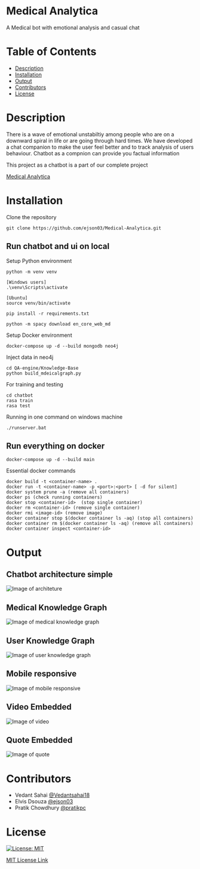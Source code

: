 # Medical Analytica
A Medical bot with emotional analysis and casual chat

# Table of Contents

* [Description](https://github.com/ejson03/Medical-Chatbot#description)
* [Installation](https://github.com/ejson03/Medical-Chatbot#installation)
* [Output](https://github.com/ejson03/Medical-Chatbot#output)
* [Contributors](https://github.com/ejson03/Medical-Chatbot#contributors)
* [License](https://github.com/ejson03/Medical-Chatbot#license)

# Description

There is a wave of emotional unstabiltiy among people who are on a downward spiral in life or are going through hard times. We have developed a chat companion to make the user feel better and to track analysis of users behaviour. Chatbot as a compnion can provide you factual information

This project as a chatbot is a part of our complete project 

[Medical Analytica](https://github.com/ejson03/Medical-Analytica)

# Installation

Clone the repository
```
git clone https://github.com/ejson03/Medical-Analytica.git
```

## Run chatbot and ui on local
Setup Python environment
```
python -m venv venv

[Windows users]
.\venv\Scripts\activate

[Ubuntu]
source venv/bin/activate

pip install -r requirements.txt

python -m spacy download en_core_web_md
```

Setup Docker environment
```
docker-compose up -d --build mongodb neo4j
```

Inject data in neo4j
```
cd QA-engine/Knowledge-Base
python build_mdeicalgraph.py
```

For training and testing
```
cd chatbot
rasa train
rasa test
```

Running in one command on windows machine
```
./runserver.bat
```

## Run everything on docker

```
docker-compose up -d --build main
```


Essential docker commands
```
docker build -t <container-name> .
docker run -t <container-name> -p <port>:<port> [ -d for silent]
docker system prune -a (remove all containers)
docker ps (check running containers)
docker stop <container-id>  (stop single container)
docker rm <container-id> (remove single container)
docker rmi <image-id> (remove image)
docker container stop $(docker container ls -aq) (stop all containers)
docker container rm $(docker container ls -aq) (remove all containers)
docker container inspect <container-id>
```
# Output

## Chatbot architecture simple
![Image of architeture](docs/architecture.png)

## Medical Knowledge Graph
![Image of medical knowledge graph](docs/kb.png)

## User Knowledge Graph
![Image of user knowledge graph](docs/ukb.png)

## Mobile responsive
![Image of mobile responsive](docs/mobile-responsive.png)

## Video Embedded
![Image of video](docs/youtube.png)

## Quote Embedded
![Image of quote](docs/quote.png)

# Contributors

* Vedant Sahai [@Vedantsahai18](https://github.com/Vedantsahai18)
* Elvis Dsouza [@ejson03](https://github.com/ejson03)
* Pratik Chowdhury [@pratikpc](https://github.com/pratikpc)

# License

[![License: MIT](https://img.shields.io/badge/License-MIT-yellow.svg)](https://opensource.org/licenses/MIT)

[MIT License Link](https://github.com/ejson03/Medical-Analytica/blob/master/LICENSE)


